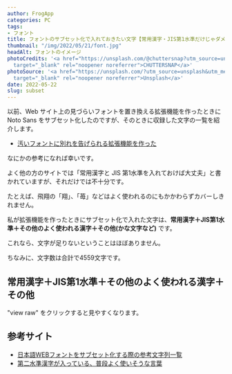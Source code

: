 ```yaml
---
author: FrogApp
categories: PC
tags:
- フォント
title: フォントのサブセット化で入れておきたい文字【常用漢字・JIS第1水準だけじゃダメ】
thumbnail: "/img/2022/05/21/font.jpg"
headAlt: フォントのイメージ
photoCredits: '<a href="https://unsplash.com/@chuttersnap?utm_source=unsplash&utm_medium=referral&utm_content=creditCopyText"
  target="_blank" rel="noopener noreferrer">CHUTTERSNAP</a>'
photoSource: '<a href="https://unsplash.com/?utm_source=unsplash&utm_medium=referral&utm_content=creditCopyText"
  target="_blank" rel="noopener noreferrer">Unsplash</a>'
date: 2022-05-22
slug: subset
---
```


以前、Web サイト上の見づらいフォントを置き換える拡張機能を作ったときに Noto Sans をサブセット化したのですが、そのときに収録した文字の一覧を紹介します。

* [汚いフォントに別れを告げられる拡張機能を作った](https://frogapp.net/blog/2022-05/noto)

なにかの参考になれば幸いです。

よく他の方のサイトでは「常用漢字と JIS 第1水準を入れておけば大丈夫」と書かれていますが、それだけでは不十分です。

たとえば、飛翔の「翔」、「苺」などはよく使われるのにもかかわらずカバーしきれません。

私が拡張機能を作ったときにサブセット化で入れた文字は、**常用漢字＋JIS第1水準＋その他のよく使われる漢字＋その他(かな文字など)** です。

これなら、文字が足りないということはほぼありません。

ちなみに、文字数は合計で4559文字です。

## 常用漢字＋JIS第1水準＋その他のよく使われる漢字＋その他

"view raw" をクリックすると見やすくなります。

<script src="https://gist.github.com/r-40021/1ae4581bff11218e8fe202eb6ffe71c4.js"></script>

## 参考サイト

* <a href="https://u-618.org/webfont-subset/" target="_blank" rel="noopener noreferrer">日本語WEBフォントをサブセット化する際の参考文字列一覧</a>
* <a href="https://suzukimemo.com/post-5613" target="_blank" rel="noopener noreferrer">第二水準漢字が入っている、普段よく使いそうな言葉</a>
